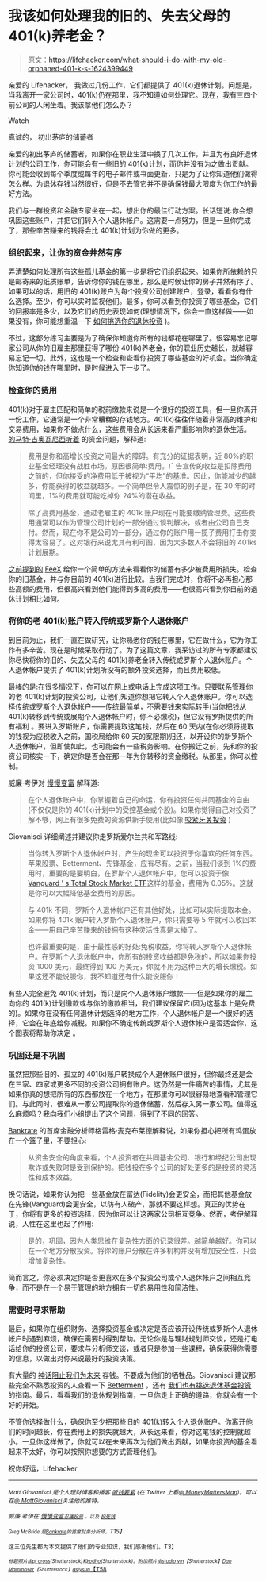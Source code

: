 # 我该如何处理我的旧的、失去父母的 401(k)养老金？

> 原文：<https://lifehacker.com/what-should-i-do-with-my-old-orphaned-401-k-s-1624399449>

亲爱的 Lifehacker，
我做过几份工作，它们都提供了 401(k)退休计划。问题是，当我离开一家公司时，401(k)仍在那里，我不知道如何处理它。现在，我有三四个前公司的人闲坐着。我该拿他们怎么办？

Watch

真诚的，
初出茅庐的储蓄者

亲爱的初出茅庐的储蓄者，如果你在职业生涯中换了几次工作，并且为有良好退休计划的公司工作，你可能会有一些旧的 401(k)计划，而你并没有为之做出贡献。你可能会收到每个季度或每年的电子邮件或书面更新，只是为了让你知道他们做得怎么样。为退休存钱当然很好，但是不去管它并不是确保钱最大限度为你工作的最好方法。

我们与一群投资和金融专家坐在一起，想出你的最佳行动方案。长话短说:你会想巩固这些账户，并把它们转入个人退休帐户。这需要一点努力，但是一旦你完成了，那些辛苦赚来的钱将会比 401(k)计划为你做的更多。

### 组织起来，让你的资金井然有序

弄清楚如何处理所有这些孤儿基金的第一步是将它们组织起来。如果你所依赖的只是邮寄来的纸质账单，告诉你你的钱在哪里，那么是时候让你的房子井然有序了。如果可以的话，用旧的 401(k)账户为每个投资公司创建账户，登录，看看你有什么选择。至少，你可以实时监视他们。最多，你可以看到你投资了哪些基金，它们的回报率是多少，以及它们的历史表现如何(理想情况下，你会一直这样做——如果没有，你可能想重温一下 [如何挑选你的退休投资](https://lifehacker.com/how-to-pick-investments-for-your-retirement-account-1607484143) )。

不过，这部分练习主要是为了确保你知道你所有的钱都花在哪里了。很容易忘记哪家公司从你的旧雇主那里获得了哪份 401(k)养老金，你的职业历史越长，就越容易忘记一切。此外，这也是一个检查和查看你投资了哪些基金的好机会。当你确定你知道你的钱在哪里时，是时候进入下一步了。

### 检查你的费用

401(k)对于雇主匹配和简单的税前缴款来说是一个很好的投资工具，但一旦你离开一份工作，它通常是一个非常糟糕的存钱地方。401(k)往往伴随着非常高的维护和交易费用，如果你不做点什么，这些费用会从长远来看严重影响你的退休生活。 [的马特·吉奥瓦尼西听着](http://listenmoneymatters.com/) 的资金问题，解释道:

> 费用是你和高增长投资之间最大的障碍。有充分的证据表明，近 80%的职业基金经理没有战胜市场。原因很简单:费用。广告宣传的收益是扣除费用之前的，但你接受的净费用低于被视为“平均”的基准。因此，你能减少的越多，你能获得的收益就越多。一个简单但令人震惊的例子是，在 30 年的时间里，1%的费用就可能吃掉你 24%的潜在收益。
> 
> 除了高费用基金，通过老雇主的 401k 账户现在可能要缴纳管理费。这些费用通常可以作为管理公司计划的一部分通过谈判解决，或者由公司自己支付。然而，现在你不是公司的一部分，通过你的账户用一揽子费用打击你变得太容易了。这对银行来说尤其有利可图，因为大多数人不会将旧的 401ks 计划展期。

[之前提到的](http://lifehacker.com/feex-exposes-hidden-fees-in-your-401-k-or-other-retire-1617506682) [FeeX](http://feex.com/) 给你一个简单的方法来看看你的储蓄有多少被费用所损失。检查你的旧基金，并与你目前的 401(k)进行比较。当我们完成时，你将不必再担心那些高额的费用，但很高兴看到他们能得到多高的费用——也很高兴看到你目前的退休计划相比如何。

### 将你的老 401(k)账户转入传统或罗斯个人退休账户

到目前为止，我们一直在做研究，让你熟悉你的钱在哪里，它在做什么，它为你工作有多辛苦。现在是时候采取行动了。为了这篇文章，我采访过的所有专家都建议你尽快将你的旧的、失去父母的 401(k)养老金转入传统或罗斯个人退休账户。个人退休帐户提供了 401(k)计划所没有的额外投资选择，而且费用较低。

最棒的是:在很多情况下，你可以在网上或电话上完成这项工作。只要联系管理你的老 401(k)计划的投资公司，让他们知道你想把它转入个人退休账户。你可以选择传统或罗斯个人退休帐户——传统最简单，不需要钱来实际转手(当你把钱从 401(k)转移到传统或展期个人退休帐户时，你不必缴税)，但它没有罗斯提供的所有福利 。要进入罗斯账户，你需要提取这笔钱，然后在 60 天内(在你必须将提取的钱视为应税收入之前，国税局给你 60 天的宽限期)归还，以开设你的新罗斯个人退休帐户，但即使如此，也可能会有一些税务影响。在你搬迁之前，先和你的投资公司核实一下，确定你是否会在那一年为你转移的资金缴税。从那里，你可以控制。

威廉·考伊对 [慢慢变富](http://getrichslowly.org/) 解释道:

> 在个人退休账户中，你掌握着自己的命运，你有投资任何共同基金的自由(不仅仅是你的 401(k)计划中的受控基金或个股)。如果你觉得自己对投资了解不够，网上有很多免费的资源供新手使用(比如像 [咬紧牙关投资](http://bitethebulletinvesting.com/join_bbi/) )

Giovanisci 详细阐述并建议你走罗斯爱尔兰共和军路线:

> 当你转入罗斯个人退休帐户时，产生的现金可以投资于你喜欢的任何东西。苹果股票、Betterment、先锋基金，应有尽有。之前，当我们谈到 1%的费用时，重要的是要明白，在罗斯个人退休帐户中，您可以投资于像[Vanguard ' s Total Stock Market ETF](https://personal.vanguard.com/us/funds/snapshot?FundId=0970&FundIntExt=INT)这样的基金，费用为 0.05%。这就是你可以大幅降低基金费用的原因。
> 
> 与 401k 不同，罗斯个人退休帐户还有其他好处，比如可以实际提取本金。如果你将 401k 账户转入罗斯个人退休账户，你只需要等 5 年就可以收回本金——用自己辛苦赚来的钱拥有这种灵活性真是太棒了。
> 
> 也许最重要的是，由于最性感的好处:免税收益，你将转入罗斯个人退休帐户。在罗斯个人退休帐户中，你所有的投资收益都是免税的，所以如果你投资 1000 美元，最终得到 100 万美元，你就不用为这种巨大的增长缴税。如果这还不能说服你，我不知道还有什么能说服你！

有些人完全避免 401(k)计划，而只是向个人退休账户缴款——但是如果你的雇主向你的 401(k)计划缴款或与你的缴款相当，我们建议保留它(因为这基本上是免费的)。如果你在没有任何退休计划选择的地方工作，个人退休帐户是一个很好的选择，它会在年底给你减税。如果你不确定传统或罗斯个人退休帐户是否适合你，这个图表将帮助你决定 。

### 巩固还是不巩固

虽然把那些旧的、孤立的 401(k)账户转换成个人退休账户很好，但你最终还是会在三家、四家或更多不同的投资公司拥有账户。这仍然是一件痛苦的事情，尤其是如果你真的想把所有的东西都放在一个地方，在那里你可以很容易地查看和管理它们。与此同时，很难从一家公司提取你的退休储蓄，然后存入另一家公司。值得这么麻烦吗？我向我们小组提出了这个问题，得到了不同的回答。

[Bankrate](http://bankrate.com/) 的首席金融分析师格雷格·麦克布莱德解释说，如果你担心把所有鸡蛋放在一个篮子里，不要担心:

> 从资金安全的角度来看，个人投资者在共同基金公司、银行和经纪公司出现欺诈或失败时是受到保护的。把钱投在多个公司的好处更多的是投资的灵活性和成本效益。

换句话说，如果你认为把一些基金放在富达(Fidelity)会更安全，而把其他基金放在先锋(Vanguard)会更安全，以防有人破产，那就不要这样想。真正的优势在于，你将有更多的投资选择，因为你可以让这两家公司相互竞争。然而，考伊解释说，人性在这里也起了作用:

> 是的，巩固，因为人类思维在复杂性方面的记录很差。越简单越好。你可以在一个地方分散投资。将你的账户分散在许多机构并没有增加安全性，只会增加复杂性。

简而言之，你必须决定你是否更喜欢在多个投资公司或个人退休帐户之间相互竞争，而不是在一个易于管理的地方拥有一切的易用性和简洁性。

### 需要时寻求帮助

最后，如果你在组织财务、选择投资基金或决定是否应该开设传统或罗斯个人退休帐户时遇到麻烦，确保在需要时得到帮助。无论你是与理财规划师交谈，还是打电话给你的投资公司，要求与分析师交谈，或者只是参加一些课程，确保获得你需要的信息，以做出对你来说最好的投资决策。

有大量的 [神话阻止我们为未来](http://lifehacker.com/break-through-these-myths-and-start-saving-for-retireme-5901309) 存钱。不要成为他们的牺牲品。Giovanisci 建议那些完全不熟悉投资的人查看一下 [Betterment](https://www.betterment.com/) ，还有 [我们也有挑选退休基金投资](https://lifehacker.com/how-to-pick-investments-for-your-retirement-account-1607484143) 的指南。最后，看看我们的退休规划指南，一旦你走上正确的道路，你就会有一个好的开始。

不管你选择做什么，确保你至少把那些旧的 401(k)转入个人退休账户。你离开他们的时间越长，你在费用上的损失就越大，从长远来看，你对这笔钱的控制就越小。一旦你这样做了，你就可以在未来再次为他们做出贡献，如果你投资的基金看起来不太好，你可以按照你想要的方式管理他们。

祝你好运，Lifehacker

* * *

*<small>Matt Giovanisci 是个人理财博客和播客</small>* [*<small>听钱要紧</small>*](http://listenmoneymatters.com/) *<small>(在 Twitter 上看</small>*[*<small>@ MoneyMattersMan</small>*](http://twitter.com/MoneyMattersMan)*<small>)。可以在</small>*[*<small>@ MattGiovanisci</small>*](http://twitter.com/mattgiovanisci)*<small>关注他的推特。</small>*

*<small>威廉·考伊在</small>* [*<small>慢慢变富</small>*](http://getrichslowly.org)*<small></small>*<small>[*<small>忍痛投资</small>*](http://bitethebulletinvesting.com/Blog/) *<small>，以及</small>* [*<small>投死钱</small>*](http://dropdeadmoney.com/join/)</small>

<small>*<small>Greg McBride 是</small>*[*<small>Bankrate</small>*](http://bankrate.com/)*<small>的首席财务分析师。</small>T15】*</small>

<small>这三位先生都为本文提供了他们的专业知识，我们感谢他们。T3】</small>

<small>*<small>标题照片由</small>*[*<small>pj cross</small>*](http://www.shutterstock.com/pic.mhtml?id=66893227&src=id)*<small>(Shutterstock)和</small>*[*<small>rodho</small>*](http://www.shutterstock.com/pic.mhtml?id=107122565&src=id)*<small>(Shutterstock)。附加照片由</small>*[*<small>studio vin</small>*](http://www.shutterstock.com/pic.mhtml?id=111498530&src=id)*<small>【Shutterstock】</small>*[*<small>Dan Mammoser</small>*](http://www.shutterstock.com/pic.mhtml?id=139347128&src=id)*<small>【Shutterstock】</small>*[*<small>aslysun</small>*【T58](http://www.shutterstock.com/pic.mhtml?id=178903580&src=id)</small> 

<small></small>